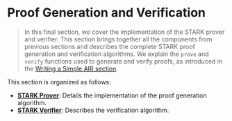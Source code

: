# Proof Generation and Verification

> In this final section, we cover the implementation of the STARK prover and verifier. This section brings together all the components from previous sections and describes the complete STARK proof generation and verification algorithms. We explain the `prove` and `verify` functions used to generate and verify proofs, as introduced in the [Writing a Simple AIR section](../../air-development/writing-a-simple-air/proving-an-air.md).

This section is organized as follows:
- [**STARK Prover**](./prove.md): Details the implementation of the proof generation algorithm.
- [**STARK Verifier**](./verify.md): Describes the verification algorithm.



